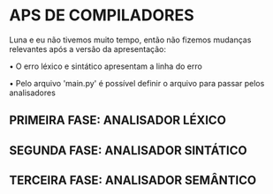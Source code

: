# APS DE COMPILADORES

<p>Luna e eu não tivemos muito tempo, então não fizemos mudanças relevantes após a versão da apresentação:</p>

<p>• O erro léxico e sintático apresentam a linha do erro</p>
<p>• Pelo arquivo 'main.py' é possível definir o arquivo para passar pelos analisadores</p>

## PRIMEIRA FASE: ANALISADOR LÉXICO

## SEGUNDA FASE: ANALISADOR SINTÁTICO

## TERCEIRA FASE: ANALISADOR SEMÂNTICO

